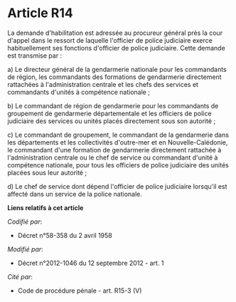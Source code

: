 # Article R14

La demande d'habilitation est adressée au procureur général près la cour d'appel dans le ressort de laquelle l'officier de
police judiciaire exerce habituellement ses fonctions d'officier de police judiciaire. Cette demande est transmise par : 

a) Le directeur général de la gendarmerie nationale pour les commandants de région, les commandants des formations de
gendarmerie directement rattachées à l'administration centrale et les chefs des services et commandants d'unités à compétence
nationale ; 

b) Le commandant de région de gendarmerie pour les commandants de groupement de gendarmerie départementale et les officiers
de police judiciaire des services ou unités placés directement sous son autorité ; 

c) Le commandant de groupement, le commandant de la gendarmerie dans les départements et les collectivités d'outre-mer et en
Nouvelle-Calédonie, le commandant d'une formation de gendarmerie directement rattachée à l'administration centrale ou le chef
de service ou commandant d'unité à compétence nationale, pour tous les officiers de police judiciaire des unités placées sous
leur autorité ; 

d) Le chef de service dont dépend l'officier de police judiciaire lorsqu'il est affecté dans un service de la police
nationale.

**Liens relatifs à cet article**

_Codifié par_:

  - Décret n°58-358 du 2 avril 1958

_Modifié par_:

  - Décret n°2012-1046 du 12 septembre 2012 - art. 1

_Cité par_:

  - Code de procédure pénale - art. R15-3 (V)
